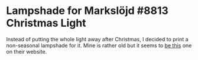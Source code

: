 # Lampshade for Markslöjd #8813 Christmas Light

Instead of putting the whole light away after Christmas, I decided to print a non-seasonal lampshade for it. Mine is rather old but it seems to [be this](http://www.markslojd.se/Hem/Product/8813,400/SATURNUS-67.aspx) one on their website.
